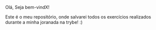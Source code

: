 Olá, Seja bem-vindX!
 
 Este é o meu repositório, onde salvarei todos os exercícios realizados durante a minha joranada na trybe! :)
